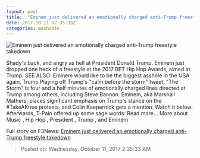 ```yaml
---
layout: post
title:  "Eminem just delivered an emotionally charged anti-Trump freestyle takedown"
date: 2017-10-11 02:35:33Z
categories: mashable
---
```


![Eminem just delivered an emotionally charged anti-Trump freestyle takedown](https://i.amz.mshcdn.com/dpE2CoYyG5s1Y6D_e8XVUxL7Xwo=/1200x630/2017%2F10%2F11%2Fdd%2Fd5ed4546401e406e8c3238db893cf419.75f01.jpg)

Shady's back, and angry as hell at President Donald Trump. Eminem just dropped one heck of a freestyle at the 2017 BET Hip Hop Awards, aimed at Trump. SEE ALSO: Eminem would like to be the biggest asshole in the USA again, Trump Playing off Trump's "calm before the storm" tweet, "The Storm" is four and a half minutes of emotionally charged lines directed at Trump among others, including Steve Bannon. Eminem, aka Marshall Mathers, places significant emphasis on Trump's stance on the #TakeAKnee protests, and Colin Kaepernick gets a mention. Watch it below: Afterwards, T-Pain offered up some sage words: Read more... More about Music , Hip Hop , President , Trump , and Eminem


Full story on F3News: [Eminem just delivered an emotionally charged anti-Trump freestyle takedown](http://www.f3nws.com/n/fmjpmC)

> Posted on: Wednesday, October 11, 2017 2:35:33 AM
